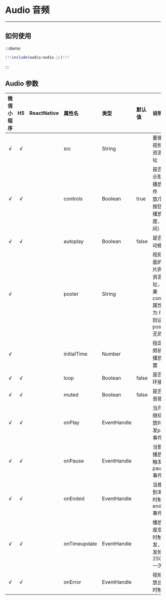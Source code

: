 # Audio 音频

---

## 如何使用

:::demo

```jsx
!!!include(audio/audio.js)!!!
```

:::

## Audio 参数

| 微信小程序 | H5 | ReactNative| 属性名 | 类型 | 默认值 | 说明 |
| :-: | :-: | :-: | :- | :- | :- | :- |
| √ | √ |  | src            | String      |        | 要播放视频的资源地址                                         |
| √ | √ |  | controls       | Boolean     | true   | 是否显示默认播放控件（播放/暂停按钮、播放进度、时间）        |
| √ | √ |  | autoplay       | Boolean     | false  | 是否自动播放                                                 |
| √ |   |  | poster         | String      |        | 视频封面的图片网络资源地址，如果 controls 属性值为 false 则设置 poster 无效 |
| √ |   |  | initialTime   | Number      |        | 指定视频初始播放位置                                         |
| √ | √ |  | loop           | Boolean     | false  | 是否循环播放                                                 |
| √ | √ |  | muted          | Boolean     | false  | 是否静音播放                                                 |
| √ | √ |  | onPlay       | EventHandle |        | 当开始/继续播放时触发play事件                                |
| √ | √ |  | onPause      | EventHandle |        | 当暂停播放时触发 pause 事件                                  |
| √ | √ |  | onEnded      | EventHandle |        | 当播放到末尾时触发 ended 事件                                |
| √ | √ |  | onTimeupdate | EventHandle |        | 播放进度变化时触发，触发频率 250ms 一次 |
| √ | √ |  | onError      | EventHandle |        | 视频播放出错时触发                                           |
